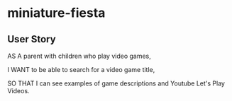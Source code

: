 # miniature-fiesta

## User Story

AS A parent with children who play video games,

I WANT to be able to search for a video game title,

SO THAT I can see examples of game descriptions and Youtube Let's Play Videos.
